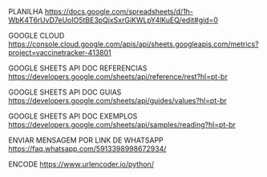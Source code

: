 PLANILHA
https://docs.google.com/spreadsheets/d/1h-WbK4T6rUvD7eUoIO5tBE3pQjxSxrGiKWLpY4lKuEQ/edit#gid=0

GOOGLE CLOUD
https://console.cloud.google.com/apis/api/sheets.googleapis.com/metrics?project=vaccinetracker-413801

GOOGLE SHEETS API DOC REFERENCIAS
https://developers.google.com/sheets/api/reference/rest?hl=pt-br

GOOGLE SHEETS API DOC GUIAS
https://developers.google.com/sheets/api/guides/values?hl=pt-br

GOOGLE SHEETS API DOC EXEMPLOS
https://developers.google.com/sheets/api/samples/reading?hl=pt-br

ENVIAR MENSAGEM POR LINK DE WHATSAPP
https://faq.whatsapp.com/5913398998672934/

ENCODE
https://www.urlencoder.io/python/